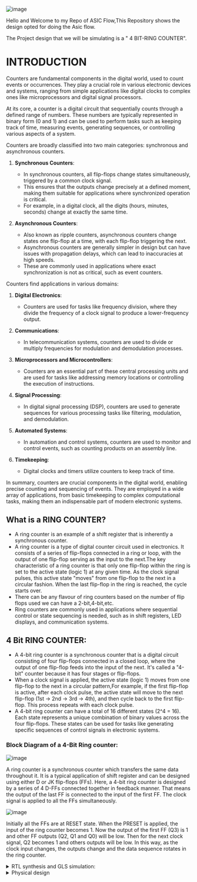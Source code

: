 ![image](https://github.com/VardhanSuroshi/pes_asic_class/assets/132068498/33403244-c9dd-4aef-a022-da52e2eef51c)

 Hello and Welcome to my Repo of ASIC Flow,This Repository shows the design opted for doing the Asic flow.

The Project design that we will be simulating is a " 4 BIT-RING COUNTER".

# INTRODUCTION

Counters are fundamental components in the digital world, used to count events or occurrences. They play a crucial role in various electronic devices and systems, ranging from simple applications like digital clocks to complex ones like microprocessors and digital signal processors.

At its core, a counter is a digital circuit that sequentially counts through a defined range of numbers. These numbers are typically represented in binary form (0 and 1) and can be used to perform tasks such as keeping track of time, measuring events, generating sequences, or controlling various aspects of a system.

Counters are broadly classified into two main categories: synchronous and asynchronous counters.

1. **Synchronous Counters**:
    - In synchronous counters, all flip-flops change states simultaneously, triggered by a common clock signal.
    - This ensures that the outputs change precisely at a defined moment, making them suitable for applications where synchronized operation is critical.
    - For example, in a digital clock, all the digits (hours, minutes, seconds) change at exactly the same time.

2. **Asynchronous Counters**:
    - Also known as ripple counters, asynchronous counters change states one flip-flop at a time, with each flip-flop triggering the next.
    - Asynchronous counters are generally simpler in design but can have issues with propagation delays, which can lead to inaccuracies at high speeds.
    - These are commonly used in applications where exact synchronization is not as critical, such as event counters.

Counters find applications in various domains:

1. **Digital Electronics**:
   - Counters are used for tasks like frequency division, where they divide the frequency of a clock signal to produce a lower-frequency output.

2. **Communications**:
   - In telecommunication systems, counters are used to divide or multiply frequencies for modulation and demodulation processes.

3. **Microprocessors and Microcontrollers**:
   - Counters are an essential part of these central processing units and are used for tasks like addressing memory locations or controlling the execution of instructions.

4. **Signal Processing**:
   - In digital signal processing (DSP), counters are used to generate sequences for various processing tasks like filtering, modulation, and demodulation.

5. **Automated Systems**:
   - In automation and control systems, counters are used to monitor and control events, such as counting products on an assembly line.

6. **Timekeeping**:
   - Digital clocks and timers utilize counters to keep track of time.

In summary, counters are crucial components in the digital world, enabling precise counting and sequencing of events. They are employed in a wide array of applications, from basic timekeeping to complex computational tasks, making them an indispensable part of modern electronic systems.

## What is a RING COUNTER?
- A ring counter is an example of a shift register that is inherently a synchronous counter.
- A ring counter is a type of digital counter circuit used in electronics. It consists of a series of flip-flops connected in a ring or loop, with the output of one flip-flop serving as the input to the next.The key characteristic of a ring counter is that only one flip-flop within the ring is set to the active state (logic 1) at any given time. As the clock signal pulses, this active state "moves" from one flip-flop to the next in a circular fashion. When the last flip-flop in the ring is reached, the cycle starts over.
- There can be any flavour of ring counters based on the number of flip flops used we can have a 2-bit,4-bit,etc.
- Ring counters are commonly used in applications where sequential control or state sequencing is needed, such as in shift registers, LED displays, and communication systems.

## 4 Bit RING COUNTER:
- A 4-bit ring counter is a synchronous counter that is a digital circuit consisting of four flip-flops connected in a closed loop, where the output of one flip-flop feeds into the input of the next. It's called a "4-bit" counter because it has four stages or flip-flops.
- When a clock signal is applied, the active state (logic 1) moves from one flip-flop to the next in a circular pattern,For example, if the first flip-flop is active, after each clock pulse, the active state will move to the next flip-flop (1st → 2nd → 3rd → 4th), and then cycle back to the first flip-flop. This process repeats with each clock pulse.
- A 4-bit ring counter can have a total of 16 different states (2^4 = 16). Each state represents a unique combination of binary values across the four flip-flops. These states can be used for tasks like generating specific sequences of control signals in electronic systems.

### Block Diagram of a 4-Bit Ring counter:

![image](https://github.com/Tawfeeq2507/pes_ringcounter/assets/142083027/bac84705-b7b1-4111-a0ab-ebdf1ae5355a)

A ring counter is a synchronous counter which transfers the same data throughout it. It is a typical application of shift register and can be designed using either D or JK flip-flops (FFs). Here, a 4-bit ring counter is designed by a series of 4 D-FFs connected together in feedback manner. That means the output of the last FF is connected to the input of the first FF. The clock signal is applied to all the FFs simultaneously.

![image](https://github.com/Tawfeeq2507/pes_ringcounter/assets/142083027/2c40a0ee-d157-43d8-9caf-b470a7bb37c3)

Initially all the FFs are at RESET state. When the PRESET is applied, the input of the ring counter becomes 1. Now the output of the first FF (Q3) is 1 and other FF outputs (Q2, Q1 and Q0) will be low. Then for the next clock signal, Q2 becomes 1 and others outputs will be low. In this way, as the clock input changes, the outputs change and the data sequence rotates in the ring counter.

<details>
<summary> RTL synthesis and GLS simulation: </summary>

### Tools Used in RTL to GLS flow are:

1) **iVerilog -** IVERILOG is a free and open-source Verilog simulation and synthesis tool. It's part of the Icarus Verilog project, which aims to provide a full-featured and high-performance Verilog simulation and synthesis environment.Icarus Verilog is a simulator tool to check the design with the help of test bench. The design is nothing but the Verilog hardware description language code which specifies the functionality. The testbench is the setup to apply stimulus to test the functionality of the design. This simulator looks for the changes to the input. Upon changes to the input, the output is evaluated.

2) **GTKwave -** GTKWave is a free and open-source waveform viewer. It's used primarily in digital design and verification to display simulation results generated by digital simulation tools like Icarus Verilog (which includes IVERILOG).

3) **Yosys -** Yosys is an open-source framework for Verilog RTL synthesis. It's widely used in digital design for converting high-level descriptions of a digital circuit into a gate-level representation. In other words, it helps in transforming a behavioral description (written in a language like Verilog) into a netlist, which is a detailed representation of the digital logic in terms of gates and their interconnections.

### TOOL INSTALLATION :

1) **GTKWAVE:**

- Steps to install gtkwave

```sh
sudo apt update
sudo apt install gtkwave
```

2) **YOSYS:**

- Steps to install Yosys

```sh
git clone https://github.com/YosysHQ/yosys.git
cd yosys
sudo apt install make (If make is not installed please install it) 
sudo apt-get install build-essential clang bison flex \
    libreadline-dev gawk tcl-dev libffi-dev git \
    graphviz xdot pkg-config python3 libboost-system-dev \
    libboost-python-dev libboost-filesystem-dev zlib1g-dev
make config-gcc
make 
sudo make install
```


## STEP-1:

To start with the Flow we first need to write the verilog code for the idea to create a ".v" file and we even write the testbench for the file which we will be implement together in the iVerilog tool in order for it to generate a dump file to view the waveform.

`vim ring_counter.v`
```v
//declare the Verilog module - The inputs and output port names.
module ring_counter(
    Clock,
    Reset,
    Count_out
    );

    //what are the input ports and their sizes.
    input Clock;
    input Reset;
    //what are the output ports and their sizes.
    output [3:0] Count_out;
    //Internal variables
    reg [3:0] Count_temp;

    //Whenever the Clock changes from 0 to 1(positive edge) or 
    //a change in Reset, execute the always block.
    always @(posedge Clock or posedge Reset)
    begin
        if(Reset == 1'b1)   begin  //when Reset is high 
            Count_temp = 4'b0001;   end  //The Count value is reset to "0001".
        else if(Clock == 1'b1)  begin  //When the Clock is high
            //Left shift the Count value.
            Count_temp = {Count_temp[2:0],Count_temp[3]};   end 
    end
    
    //The Count value is assigned to final output port.
    assign Count_out = Count_temp;
    
endmodule
```
After writing the code for the `ring_counter.v` your ".v" file should looks similar to as shown below:

![Screenshot from 2023-10-14 16-26-06](https://github.com/Tawfeeq2507/pes_ringcounter/assets/142083027/eaa4f5aa-9a2a-4f53-9a17-b1b6d9d62870)

For this `ring_counter.v` file we now write the testbench for this 4-bit ring counter and then we implement this in the simulation tool iVerilog:

`vim tb_ring_counter.v`
```v
module tb_ring;

    // Inputs
    reg Clock;
    reg Reset;

    // Outputs
    wire [3:0] Count_out;

    // Instantiate the Unit Under Test (UUT)
    ring_counter uut (
        .Clock(Clock), 
        .Reset(Reset), 
        .Count_out(Count_out)
    );

    ///////////////////Clock generation ///////////////////////////
    initial Clock = 0; 
    always #10 Clock = ~Clock; 
    ////////// #10 means wait for 10 ns before executing the next statement. ///////////
    
    //Simulation inputs.
    initial begin
    //Apply Reset for 50 ns.
        Reset = 1; //Reset is high
        #50;       //Wait for 50 ns
        Reset = 0; //Reset is low.
    end
    initial begin
    $dumpfile("dump.vcd");
    $dumpvars;
    end
      
endmodule
```
After writing the code for the `tb_ring_counter.v` your ".v" file should looks similar to as shown below:

![Screenshot from 2023-10-14 16-26-28](https://github.com/Tawfeeq2507/pes_ringcounter/assets/142083027/ed7984cf-a16a-4094-b41a-e42eeb621d83)

## STEP-2:

Once we have created our testbench file and the main file for the 4-bit ring counter now we implment this in our simulation tool iVerilog,What iVerilog does is it takes in the testbench and the main file to produce a **a.out** file which can be used to create a **dump file** ".vcd" this later can be used to view the waveform.

To start with the simulation tool we write the following code:

```c
iverilog ring_counter.v tb_ring_counter.v  // writing the main file and testbench file to be implemented using iverilog
ls      // ls command is used to list the files and directories in a directory,in this way we see the output file a.out
```

as shown below we see that the above code gives a a.out file:

![Screenshot from 2023-10-14 16-26-45](https://github.com/Tawfeeq2507/pes_ringcounter/assets/142083027/90943fbb-2479-4d0c-97e8-25ba43c8ab63)

a.out files are the default executable files generated by older C compilers on Unix and Unix-like systems. 

Now we execute the generated file file a.out by using the command-
```
./a.out   // ./a.out is a command used in Unix-like operating systems to execute a program. 
```
as we see from the above picture itself ./a.out executes and gives us a `dump.vcd` this is a dumpfile that can be used to view using GTKwave wave viewer
tool.

To view the waveform using GTKwave tool we use the Dumpfile `dump.vcd`,to run this type the command-
```
gtkwave dump.vcd
```
The output of this command is as shown below:

![Screenshot from 2023-10-14 16-26-54](https://github.com/Tawfeeq2507/pes_ringcounter/assets/142083027/4542ab5d-ada9-4bfd-92d0-868897a52f46)

### Pre-Synthesis Simulation result:

Once we write this command the gtkwave tool shows us the waveform for pre-synthesis simulation results as shown below:

![Screenshot from 2023-10-14 16-32-48](https://github.com/Tawfeeq2507/pes_ringcounter/assets/142083027/118b0f26-0d7c-4535-b3cb-3858f3990024)

Initially, it's in the high state, which means the clock signal is active and transitioning.The waveform indicates that reset=1, meaning the reset signal is active at the start.Since the clock is 1, the counter is being clocked. This suggests that the counter is advancing in states.With reset=0, the counter is not being reset at this moment.Our output keeps transitioning at every posedge clock.

![Screenshot from 2023-10-14 16-33-01](https://github.com/Tawfeeq2507/pes_ringcounter/assets/142083027/46fff0db-8f82-48bf-b454-821f3bee5dec)

## STEP-3: RTL synthesis

**what do we do in RTL synthesis?**

Synthesis transforms the simple RTL design into a gate-level netlist with all the constraints as specified by the designer. In simple language, Synthesis is a process that converts the abstract form of design to a properly implemented chip in terms of logic gates.

Synthesis takes place in multiple steps:
-   Converting RTL into simple logic gates.
-   Mapping those gates to actual technology-dependent logic gates available in the technology libraries.
-   Optimizing the mapped netlist keeping the constraints set by the designer intact.


In this step we Make use of the **Yosys** tool to generate a Netlist, this Netlist is later run using the iverilog where the ".net" and the testbench file which gives us again a executable file **a.out.**

if yosys already installed Open yosys and start with the process to create the Netlist and ".net" file for our RTL synthesis which later can be used for GLS(Gate level simulation).

After running Yosys type the following commands in Yosys to start with the process:

![Screenshot from 2023-10-14 16-44-50](https://github.com/Tawfeeq2507/pes_ringcounter/assets/142083027/9ad499f8-9042-4f50-bab4-994c1c7c9da3)

as shown from above image write the code:

```c
 read_liberty -lib ../lib/sky130_fd_sc_hd__tt_025C_1v80.lib
 read_verilog ring_counter.v
 synth -top ring_counter
```
After the synth command the synthesis is done giving us the Statistics after the synthesis as shown below:

![Screenshot from 2023-10-14 16-45-08](https://github.com/Tawfeeq2507/pes_ringcounter/assets/142083027/fd6a205f-2db7-4f8d-9a56-74f563758047)

Here we see that the number of components used in making our ring counter and the statistics of the number of flip flops used as shown above

To view the netlist type the following commands-
```c
 abc -liberty -lib ./lib/sky130_fd_sc_hd__tt_025C_1v80.lib
 show
```

![Screenshot from 2023-10-14 16-45-36](https://github.com/Tawfeeq2507/pes_ringcounter/assets/142083027/a6419ec3-6463-4230-b58e-455857e55dfd)

![Screenshot from 2023-10-14 16-45-59](https://github.com/Tawfeeq2507/pes_ringcounter/assets/142083027/26a1d52f-1017-432c-8299-08614da3aa5d)

Now to get the ".net" file for this we need to write the following commands-

![Screenshot from 2023-10-14 16-49-48](https://github.com/Tawfeeq2507/pes_ringcounter/assets/142083027/39718651-66d9-4659-9135-b31d878a4ca7)

```c
write_verilog ring_counter_net.v
!vim ring_counter_net.v
```
![Screenshot from 2023-10-14 16-46-52](https://github.com/Tawfeeq2507/pes_ringcounter/assets/142083027/cb4457eb-eeb3-4a14-b045-ddac8781c334)

to make the given netlist code even more simpler and small write the following commands:
```c
write_verilog -noattr ring_counter_net.v
!vim ring_counter_net.v
```
![Screenshot from 2023-10-14 16-48-36](https://github.com/Tawfeeq2507/pes_ringcounter/assets/142083027/6de29c32-271d-4025-9269-9980bb738170)

## STEP-4:GLS(gate level simulation)

In this step we do the GLS(gate level simulation) we take the netlist file generated ".net" and the testbench file that we had written for our ring counter at the starting and again use the iVerilog tool to generate the waveform for GLS.

To use the iVerilog command we write the code as shown below:
```c
iverilog ../my_lib/verilog_model/primitives.v ../my_lib/verilog_model/sky130_fd_sc_hd.v ring_counter_net.v tb_ring_counter.v
ls
```

![Screenshot from 2023-10-14 16-52-20](https://github.com/Tawfeeq2507/pes_ringcounter/assets/142083027/3b1a79b8-77a4-4e03-a2e1-2f1abb1829de)

as we see again we have generated an executable file a.out to generate the waveform in gtkwave we execute the a.out file.

![Screenshot from 2023-10-14 16-52-28](https://github.com/Tawfeeq2507/pes_ringcounter/assets/142083027/df4e6690-01b7-46ba-b7e5-85ea8749add6)

to view in gtkwave-
```c
gtkwave dump.vcd
```
![Screenshot from 2023-10-14 16-55-15](https://github.com/Tawfeeq2507/pes_ringcounter/assets/142083027/42490ac8-4663-43d6-a3fe-37fd513c989a)

![Screenshot from 2023-10-14 16-55-30](https://github.com/Tawfeeq2507/pes_ringcounter/assets/142083027/42aa454d-809a-4227-989d-84028695dfbd)

</details>

<details>
<summary> Physical design </summary>

**Hello and welcome to the Physical design of the 4 bit ring counter that is being implemented after the synthesis part we move to the physical design also known as RTL2GDSII flow.**

# RTL2GDSII FLow (simplified)

- synthesis
- Floorplanning
- Powerplanning
- Placement
- Clock Tree Synthesis
- Routing
- Signoff

# What is Physical Design?

Physical design refers to the process of transforming a logical description of an electronic system, such as a computer chip or integrated circuit, into a physical representation that can be manufactured. This involves a series of steps to layout and arrange various components, like transistors, wires, and interconnects, on a silicon wafer or other semiconductor material.

Key aspects of physical design include:

1) Floorplanning
2) Placement
3) Routing
4) Clock Tree Synthesis (CTS)
5) Power Planning
6) Signal Integrity Analysis
7) Timing Analysis
8) Design for Testability (DFT)
9) Physical Verification
10) Package Design

In physical design in simple terms when you have a design in Verilog, the next step is to take that logical description and go through the physical design process to create a layout that can be manufactured into an actual chip. This requires using Electronic Design Automation (EDA) tools.

# Tools used in Physical design:

## 1) Openlane

OpenLane is an open-source, automated RTL-to-GDSII (Register-Transfer Level to Graphic Design System II) flow for digital integrated circuit design. It's essentially a complete toolchain that assists in the creation of Application-Specific Integrated Circuits (ASICs). The OpenLANE flow comprises a variety of tools such as Yosys, ABC, OpenSTA, Fault, OpenROAD app, Netgen and Magic which are used to harden chips and macros, i.e. generate final GDSII from the design RTL. The primary goal of OpenLANE is to produce clean GDSII with no human intervention. 

![image](https://github.com/Tawfeeq2507/pes_ringcounter/assets/142083027/8ff88f4d-b970-4bd8-abff-24ad1658b71d)

## TOOL INSTALLATION OF OPENLANE:

To Download OpenLane follow the require steps:

- For ease of installation, OpenLane uses Docker images.

- These images include OpenLane’s applications, binaries as well as all the required dependencies.

### Installation of required packages

Update packages database and upgrade the packages to avoid version mismatches then install required packages.

```sh
sudo apt-get update
sudo apt-get upgrade
sudo apt install -y build-essential python3 python3-venv python3-pip make git
```
### Docker Installation

To Install Docker follow the steps as shown below :

```sh
# Remove old installations
sudo apt-get remove docker docker-engine docker.io containerd runc
# Installation of requirements
sudo apt-get update
sudo apt-get install \
   ca-certificates \
   curl \
   gnupg \
   lsb-release
# Add the keyrings of docker
sudo mkdir -p /etc/apt/keyrings
curl -fsSL https://download.docker.com/linux/ubuntu/gpg | sudo gpg --dearmor -o /etc/apt/keyrings/docker.gpg
# Add the package repository
echo \
   "deb [arch=$(dpkg --print-architecture) signed-by=/etc/apt/keyrings/docker.gpg] https://download.docker.com/linux/ubuntu \
   $(lsb_release -cs) stable" | sudo tee /etc/apt/sources.list.d/docker.list > /dev/null
# Update the package repository
sudo apt-get update

# Install Docker
sudo apt-get install docker-ce docker-ce-cli containerd.io docker-compose-plugin

# Check for installation
sudo docker run hello-world
```

A successful installation of Docker would have this output:

```sh
Hello from Docker!
This message shows that your installation appears to be working correctly.

To generate this message, Docker took the following steps:
1. The Docker client contacted the Docker daemon.
2. The Docker daemon pulled the "hello-world" image from the Docker Hub. (amd64)
3. The Docker daemon created a new container from that image which runs the executable that produces the output you are currently reading.
4. The Docker daemon streamed that output to the Docker client, which sent it to your terminal.

To try something more ambitious, you can run an Ubuntu container with:
$ docker run -it ubuntu bash

Share images, automate workflows, and more with a free Docker ID:
https://hub.docker.com/

For more examples and ideas, visit:
https://docs.docker.com/get-started/
```

### Making Docker available without root (Linux)

```sh
sudo groupadd docker
sudo usermod -aG docker $USER
sudo reboot # REBOOT!
```
- You must **restart** your **operating system** for the group permissions to apply.

### Checking the Docker Installation

- After that, you can run Docker Hello World without root. To test it use the following command:

```sh
# After reboot
docker run hello-world
```
- we get the message of Hello world, once again, but this time without root, as shown below:

```sh
Hello from Docker!
This message shows that your installation appears to be working correctly.

To generate this message, Docker took the following steps:
1. The Docker client contacted the Docker daemon.
2. The Docker daemon pulled the "hello-world" image from the Docker Hub.
   (amd64)
3. The Docker daemon created a new container from that image which runs the
   executable that produces the output you are currently reading.
4. The Docker daemon streamed that output to the Docker client, which sent it
   to your terminal.

To try something more ambitious, you can run an Ubuntu container with:
$ docker run -it ubuntu bash

Share images, automate workflows, and more with a free Docker ID:
https://hub.docker.com/

For more examples and ideas, visit:
https://docs.docker.com/get-started/
```

### Checking Installation Requirements

```sh
git --version
docker --version
python3 --version
python3 -m pip --version
make --version
python3 -m venv -h
```

### Download and Install OpenLane

- Download OpenLane from GitHub:

```sh
git clone --depth 1 https://github.com/The-OpenROAD-Project/OpenLane.git
cd OpenLane/
make
make test
```

Successful test will output the following line:

```sh
Basic test passed
```

## 2) Magic

Magic is an open-source, user-friendly VLSI (Very Large Scale Integration) layout tool. It is widely used in the semiconductor industry and academia for designing integrated circuits at the physical level. Magic provides a range of features that facilitate the creation, editing, and visualization of IC layouts.Magic is a versatile and widely-used tool in the field of integrated circuit design. It's known for its flexibility, ease of use, and robust feature set, making it a valuable asset in the development of electronic systems.

## TOOL INSTALLATION FOR MAGIC:

```sh
git clone https://github.com/RTimothyEdwards/magic  
$ sudo apt-get install m4  
$ sudo apt-get install tcl-dev  
$ sudo apt-get install tk-dev  
$ sudo apt-get install blt  
$ sudo apt-get install freeglut3  
$ sudo apt-get install libglut3  
$ sudo apt-get install libglu1-mesa-dev  
$ sudo apt-get install libgl1-mesa-dev  
$ sudo apt-get install csh  
$ ./configure  
$ make  
$ make install
```

## 3) Docker

Docker is a platform that enables developers to create, deploy, and run applications in containers. Containers are lightweight, portable, and consistent environments that encapsulate an application and its dependencies. They allow developers to package an application and its runtime, libraries, and other required components into a single unit.

### Install Docker Engine on Ubuntu:

#### OS Requirements

To install Docker Engine, you need the 64-bit version of one of these Ubuntu versions:

```
    Ubuntu Lunar 23.04
    Ubuntu Kinetic 22.10
    Ubuntu Jammy 22.04 (LTS)
    Ubuntu Focal 20.04 (LTS)
```

#### Uninstall old versions

Before you can install Docker Engine, you need to uninstall any conflicting packages.

- Run the following command to uninstall all conflicting packages:

```sh
for pkg in docker.io docker-doc docker-compose docker-compose-v2 podman-docker containerd runc; do sudo apt-get remove $pkg; done
```

#### Now install docker using the apt repository:

- Before you install Docker Engine for the first time on a new host machine, you need to set up the Docker repository. Afterward, you can install and update Docker from the repository.

**1. Set up Docker's apt repository.**

```sh
# Add Docker's official GPG key:
sudo apt-get update
sudo apt-get install ca-certificates curl gnupg
sudo install -m 0755 -d /etc/apt/keyrings
curl -fsSL https://download.docker.com/linux/ubuntu/gpg | sudo gpg --dearmor -o /etc/apt/keyrings/docker.gpg
sudo chmod a+r /etc/apt/keyrings/docker.gpg

# Add the repository to Apt sources:
echo \
  "deb [arch="$(dpkg --print-architecture)" signed-by=/etc/apt/keyrings/docker.gpg] https://download.docker.com/linux/ubuntu \
  "$(. /etc/os-release && echo "$VERSION_CODENAME")" stable" | \
  sudo tee /etc/apt/sources.list.d/docker.list > /dev/null
sudo apt-get update
```

**2. Install the Docker packages.**

- To install the latest version, run:

```sh
sudo apt-get install docker-ce docker-ce-cli containerd.io docker-buildx-plugin docker-compose-plugin
```

**3.  Verify that the Docker Engine installation is successful by running the ```hello-world``` image.**

```sh
sudo docker run hello-world
```
This command downloads a test image and runs it in a container. When the container runs, it prints a confirmation message and exits.

You have now successfully installed and started Docker Engine.


# STEP-1

To make the physical design we first need to make our design file of the ring Counter that we made to make this we need the ```ring_counter.v``` file and the Skywater PDK's that Contains all the foundry provided PDK related files. To make this we first Make our ```ring counter``` folder within the design directory in Openlane and then we make another folder named as ```src``` and ```config.json``` this makes the design file.

To make the ```config.json``` file we type the following:

```vim config.json```

- in this vim text editor we type our design file.

``` sh
{
    "DESIGN_NAME": "ring_counter",
    "VERILOG_FILES": "dir::src/ring_counter.v",
    "CLOCK_PORT": "clk",
    "CLOCK_PERIOD": 10.0,
    "DIE_AREA": "0 0 55 55",
    "FP_SIZING": "absolute",
    "FP_PDN_VPITCH": 25,
    "FP_PDN_HPITCH": 25,
    "FP_PDN_VOFFSET": 5,
    "FP_PDN_HOFFSET": 5,
    "DESIGN_IS_CORE": true
}
```

after making the ```config.json``` it should something as shown below:

![Screenshot from 2023-11-04 15-47-17](https://github.com/Tawfeeq2507/pes_ringcounter/assets/142083027/2834ea7f-2d9a-4c93-9f28-c97da19949dc)

after this we go to the src file and add the ```ring_counter.v``` file that we generated from Yosys in RTL synthesis and the required PDK's for our design.

# STEP-2

Once we have created our design file we invoke the openlane.

to invoke openlane and run the ASIC flow that completes all the key aspects of RTL2GDSII FLow physical design we type the following commands:

```sh
cd OpenLane
make mount
./flow.tcl -interactive  
```

Once we invoke OpenLane it should look same as shown below:

![Screenshot from 2023-11-04 15-48-53](https://github.com/Tawfeeq2507/pes_ringcounter/assets/142083027/4e8bc550-e91a-49e4-a886-64aca9196e8e)

now after going into the interactive mode we now prepare our design, to prepare design type- ```prep -design <DESIGN NAME>``` over here we m

![Screenshot from 2023-11-04 15-49-13](https://github.com/Tawfeeq2507/pes_ringcounter/assets/142083027/4820d235-68d2-43c2-a8d0-d03638534a77)

## SYNTHESIS:

To start with the flow we first need to synthesize our design file to do this we type the following command: ```run_synthesis```

after running synthesis it look smtg like this:

![Screenshot from 2023-11-04 15-51-38](https://github.com/Tawfeeq2507/pes_ringcounter/assets/142083027/674c48e4-d253-480c-ae0c-977b06691924)

## FLOORPLAN:

before viewing the floorplan we first need to go to the directory where the ring_counter.def file for floorplan is created, we type the following command to locate the file:

```sh
OpenLane/designs/ring_counter/runs/RUN_2023.11.04_10.09.02/results/floorplan
```

this will give us 2 files present in the floorplan after the **Successfull flow** as shown below:

![Screenshot from 2023-11-04 15-53-32](https://github.com/Tawfeeq2507/pes_ringcounter/assets/142083027/925a70c0-7cb9-4cfe-bb1b-2d7d123c2fed)

Now to open the ring_counter.def file for floorplan we use the help of the tool **MAGIC** to invoke this tool we type the following command:

```sh
magic -T /home/tawfeeq/Desktop/sky130A.tech lef read ../../tmp/merged.nom.lef def read
```
now to view the floorplan we type the following command:

```sh
magic -T /home/tawfeeq/Desktop/sky130A.tech lef read ../../tmp/merged.nom.lef def read ring_counter.def &
```

- The floorplan is viewed in MAGIC as shown below:

![Screenshot from 2023-11-04 15-55-39](https://github.com/Tawfeeq2507/pes_ringcounter/assets/142083027/5a889054-ed33-48b0-afde-0f6e24004c33)

![Screenshot from 2023-11-04 15-56-01](https://github.com/Tawfeeq2507/pes_ringcounter/assets/142083027/64efd45b-c8eb-47ba-ad92-b5fea1feefb4)

![Screenshot from 2023-11-04 15-56-10](https://github.com/Tawfeeq2507/pes_ringcounter/assets/142083027/64f98067-055f-43eb-857f-83bf92020a8a)

## PLACEMENT:

similar to floorplan before viewing the placement we first need to go to the directory where the ring_counter.def file  for placement is created, we type the following command to locate the file:

```sh
OpenLane/designs/ring_counter/runs/RUN_2023.11.04_10.09.02/results/placement
```

this will give us 4 files present in the placement after the **Successfull flow** as shown below:

![Screenshot from 2023-11-04 16-05-45](https://github.com/Tawfeeq2507/pes_ringcounter/assets/142083027/349add57-6369-48b9-b700-0efe2ef18f0c)

Now to open the ring_counter.def file for placement we use the help of the tool **MAGIC** to invoke this tool we type the following command:

```sh
magic -T /home/tawfeeq/Desktop/sky130A.tech lef read ../../tmp/merged.nom.lef def read
```

now to view the placement we type the following command:

```sh
magic -T /home/tawfeeq/Desktop/sky130A.tech lef read ../../tmp/merged.nom.lef def read ring_counter.def &
```

- The Placement is viewed in MAGIC as shown below:

![Screenshot from 2023-11-04 16-07-55](https://github.com/Tawfeeq2507/pes_ringcounter/assets/142083027/c21e4618-612b-464f-87a3-d052afb79ce9)

![Screenshot from 2023-11-04 16-08-04](https://github.com/Tawfeeq2507/pes_ringcounter/assets/142083027/96c237dc-f63e-4525-af1f-8ecb5e0ca154)

![Screenshot from 2023-11-04 16-08-10](https://github.com/Tawfeeq2507/pes_ringcounter/assets/142083027/27404281-620d-4f33-9791-73ee501f8b2f)

## CTS (CLOCK TREE SYNTHESIS):

similar to placement before viewing the CTS we first need to go to the directory where the ring_counter.def file  for CTS is created, we type the following command to locate the file:

```sh
OpenLane/designs/ring_counter/runs/RUN_2023.11.04_10.09.02/results/cts
```

this will give us 3 files present in the CTS after the **Successfull flow** as shown below:

![Screenshot from 2023-11-04 16-10-06](https://github.com/Tawfeeq2507/pes_ringcounter/assets/142083027/44e49585-948f-42e4-a8dd-dabe47f9bdb3)

now to view the CTS we type the following command:

```sh
magic -T /home/tawfeeq/Desktop/sky130A.tech lef read ../../tmp/merged.nom.lef def read ring_counter.def &
```

- The CTS is viewed in MAGIC as shown below:

![Screenshot from 2023-11-04 16-11-48](https://github.com/Tawfeeq2507/pes_ringcounter/assets/142083027/d10d052d-18dc-4f70-9d15-b19a160d861e)

## ROUTING:

similar to CTS before viewing the Routing we first need to go to the directory where the ring_counter.def file  for Routing is created, we type the following command to locate the file:

```sh
OpenLane/designs/ring_counter/runs/RUN_2023.11.04_10.09.02/results/routing
```

this will give us 4 files present in the Routing after the **Successfull flow** as shown below:

![Screenshot from 2023-11-04 16-15-56](https://github.com/Tawfeeq2507/pes_ringcounter/assets/142083027/007a9e2e-0faf-4287-bf4b-b0b21eec8d73)

Now to open the ring_counter.def file for Routing we use the help of the tool **MAGIC** to invoke this tool we type the following command:

```sh
magic -T /home/tawfeeq/Desktop/sky130A.tech lef read ../../tmp/merged.nom.lef def read
```

now to view the Routing we type the following command:

```sh
magic -T /home/tawfeeq/Desktop/sky130A.tech lef read ../../tmp/merged.nom.lef def read ring_counter.def &
```

- The Routing is viewed in MAGIC as shown below:

![Screenshot from 2023-11-04 16-21-32](https://github.com/Tawfeeq2507/pes_ringcounter/assets/142083027/b24742fa-2cd8-49e2-bf1e-ed3284b4493b)

![Screenshot from 2023-11-04 16-21-39](https://github.com/Tawfeeq2507/pes_ringcounter/assets/142083027/35bf4fe2-2a15-401f-80e4-d09d53ff0ce4)

![Screenshot from 2023-11-04 16-21-45](https://github.com/Tawfeeq2507/pes_ringcounter/assets/142083027/cea85f17-8dba-450d-9e73-2f6e5d0cb6ef)

``` run_magic```

```run_magic_spice_export```

```run_magic_drc```

```run_lvs```

```run_antenna_check```

![Screenshot from 2023-11-04 16-29-12](https://github.com/Tawfeeq2507/pes_ringcounter/assets/142083027/63bf16fa-8833-4f7a-860e-4733c716ebe5)

To view the final design type the following code: ```magic -T /home/tawfeeq/Desktop/sky130A.tech lef read ../../tmp/merged.nom.lef def read ring_counter.gds &```

![Screenshot from 2023-11-04 19-16-10](https://github.com/Tawfeeq2507/pes_ringcounter/assets/142083027/6c9155e1-d69b-478d-bde8-bc833ba71746)

![Screenshot from 2023-11-04 19-16-19](https://github.com/Tawfeeq2507/pes_ringcounter/assets/142083027/94742a73-e92a-4513-84d7-98418d0c0354)

## STATISTICS:

</details>






















